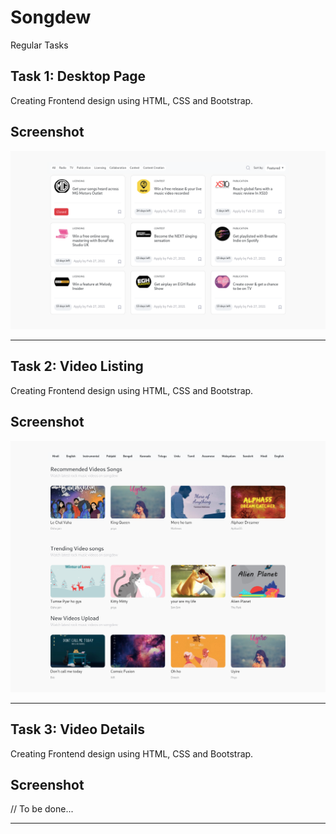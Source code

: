 
# Songdew

Regular Tasks

## Task 1: Desktop Page

Creating Frontend design using HTML, CSS and Bootstrap.

## Screenshot

<img src="./Readme-Images/task1.png" />

---

## Task 2: Video Listing

Creating Frontend design using HTML, CSS and Bootstrap.

## Screenshot

<img src="./Readme-Images/task2.png" />

---

## Task 3: Video Details

Creating Frontend design using HTML, CSS and Bootstrap.

## Screenshot

// To be done...

---
